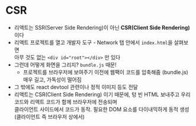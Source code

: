 # CSR

* 리액트는 SSR(Server Side Rendering)이 아닌 **CSR(Client Side Rendering)** 이다
* 리액트 프로젝트를 열고 개발자 도구 - Network 탭 안에서 `index.html`을 살펴보면   
아무 것도 없는 `<div id="root"></div>` 만 있다
* 그런데 어떻게 화면을 그리지? `bundle.js` 때문!
  * 프로젝트를 브라우저에 보여주기 이전에 웹팩이 코드를 압축해줌 (bundle.js) 매우 길고, 가독성이 떨어짐
* 그 밖에도 react devtool 관련이나 정적 이미지 등도 전달
* 리액트는 CSR(Client Side Rendering) 이기 때문에, 텅 빈 HTML 보내주고 우리 코드와 리액트 코드가 함께 브라우저에 전송되며   
클라이언트 사이드에서 코드가 동작. 필요한 DOM 요소를 다이내믹하게 동적 생성 (클라이언트 즉 브라우저 상에서)
